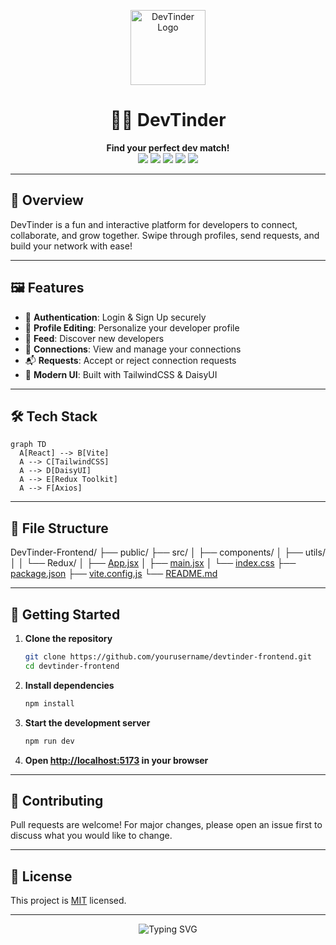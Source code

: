 <p align="center">
  <img src="https://thumbs.dreamstime.com/b/developer-icon-trendy-design-style-isolated-white-background-vector-simple-modern-flat-symbol-web-site-mobile-logo-135744428.jpg" width="120" alt="DevTinder Logo"/>
</p>

<h1 align="center">👩‍💻 DevTinder</h1>
<p align="center">
  <b>Find your perfect dev match!</b><br>
  <img src="https://img.shields.io/badge/React-19.1.1-blue?logo=react" />
  <img src="https://img.shields.io/badge/Vite-7.1.12-purple?logo=vite" />
  <img src="https://img.shields.io/badge/TailwindCSS-4.1.14-teal?logo=tailwindcss" />
  <img src="https://img.shields.io/badge/DaisyUI-5.1.26-yellow?logo=daisyui" />
  <img src="https://img.shields.io/badge/Redux-2.9.0-red?logo=redux" />
</p>

---

## 🚀 Overview

DevTinder is a fun and interactive platform for developers to connect, collaborate, and grow together. Swipe through profiles, send requests, and build your network with ease!

---

## 🖼️ Features

- 🔐 **Authentication**: Login & Sign Up securely
- 📝 **Profile Editing**: Personalize your developer profile
- 📰 **Feed**: Discover new developers
- 🤝 **Connections**: View and manage your connections
- 📬 **Requests**: Accept or reject connection requests
- 🎨 **Modern UI**: Built with TailwindCSS & DaisyUI

---

## 🛠️ Tech Stack

```mermaid
graph TD
  A[React] --> B[Vite]
  A --> C[TailwindCSS]
  A --> D[DaisyUI]
  A --> E[Redux Toolkit]
  A --> F[Axios]
```

---

## 📁 File Structure

DevTinder-Frontend/
├── public/
├── src/
│   ├── components/
│   ├── utils/
│   │   └── Redux/
│   ├── [App.jsx](http://_vscodecontentref_/1)
│   ├── [main.jsx](http://_vscodecontentref_/2)
│   └── [index.css](http://_vscodecontentref_/3)
├── [package.json](http://_vscodecontentref_/4)
├── [vite.config.js](http://_vscodecontentref_/5)
└── [README.md](http://_vscodecontentref_/6)

---

## 🏁 Getting Started

1. **Clone the repository**
   ```sh
   git clone https://github.com/yourusername/devtinder-frontend.git
   cd devtinder-frontend
   ```

2. **Install dependencies**
   ```sh
   npm install
   ```

3. **Start the development server**
   ```sh
   npm run dev
   ```

4. **Open [http://localhost:5173](http://localhost:5173) in your browser**

---



## 🤝 Contributing

Pull requests are welcome! For major changes, please open an issue first to discuss what you would like to change.

---

## 📄 License

This project is [MIT](LICENSE) licensed.

---

<p align="center">
  <img src="https://readme-typing-svg.demolab.com?font=Fira+Code&size=22&pause=1000&color=F97316&center=true&vCenter=true&width=435&lines=Happy+Coding!+💻;Find+your+dev+match+today!+🚀" alt="Typing SVG" />
</p>

